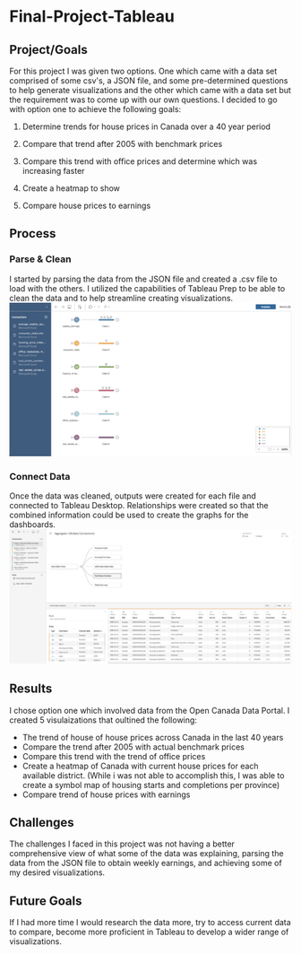 # Final-Project-Tableau

## Project/Goals
For this project I was given two options. One which came with a data set comprised of some csv's, a JSON file, and some pre-determined questions to help generate visualizations and the other which came with a data set but the requirement was to come up with our own questions. I decided to go with option one to achieve the following goals:


1. Determine trends for house prices in Canada over a 40 year period

2. Compare that trend after 2005 with benchmark prices

3. Compare this trend with office prices and determine which was increasing faster

4. Create a heatmap to show

5. Compare house prices to earnings

## Process
### Parse & Clean
I started by parsing the data from the JSON file and created a .csv file to load with the others. I utilized the capabilities of Tableau Prep to be able to clean the data and to help streamline creating visualizations. 
<img src="images/Clean Steps.png" alt="Tableau Prep">

### Connect Data
Once the data was cleaned, outputs were created for each file and connected to Tableau Desktop. Relationships were created so that the combined information could be used to create the graphs for the dashboards.
<img src="images/Connect Data.png" alt="Tableau Desktop">


## Results
I chose option one which involved data from the Open Canada Data Portal. I created 5 visulaizations that oultined the following:
 - The trend of house of house prices across Canada in the last 40 years
 - Compare the trend after 2005 with actual benchmark prices
 - Compare this trend with the trend of office prices
 - Create a heatmap of Canada with current house prices for each available district. (While i was not able to accomplish this, I was able to create a symbol map of housing starts and completions per province)
 - Compare trend of house prices with earnings


   

## Challenges 
The challenges I faced in this project was not having a better comprehensive view of what some of the data was explaining, parsing the data from the JSON file to obtain weekly earnings, and achieving some of my desired visualizations. 

## Future Goals
If I had more time I would research the data more, try to access current data to compare, become more proficient in Tableau to develop a wider range of visualizations.
